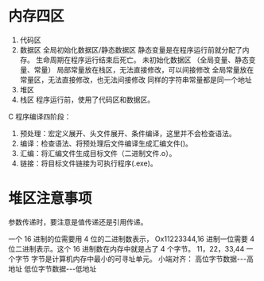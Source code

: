 # 内存四区

1. 代码区
2. 数据区
   全局初始化数据区/静态数据区
   静态变量是在程序运行前就分配了内存。
   生命周期在程序运行结束后死亡。
   未初始化数据区
   （全局变量、静态变量、常量）
   局部常量放在栈区，无法直接修改，可以间接修改
   全局常量放在常量区，无法直接修改，也无法间接修改
   同样的字符串常量都是同一个地址
3. 堆区
4. 栈区
   程序运行前，使用了代码区和数据区。

C 程序编译四阶段：

1. 预处理：宏定义展开、头文件展开、条件编译，这里并不会检查语法。
2. 编译：检查语法、将预处理后文件编译生成汇编文件()。
3. 汇编：将汇编文件生成目标文件（二进制文件.o）。
4. 链接：将目标文件链接为可执行程序(.exe)。

# 堆区注意事项

参数传递时，要注意是值传递还是引用传递。

一个 16 进制的位需要用 4 位的二进制数表示，
Ox11223344,16 进制一位需要 4 位二进制表示。这个 16 进制数在内存中就是占了 4 个字节。
11，22，33,44 一个字节
字节是计算机内存中最小的可寻址单元。
小端对齐：
高位字节数据---高地址
低位字节数据---低地址
